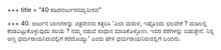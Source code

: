 +++
title = "40 ಕಡಿದನರ್ಜುನನಮ್ಬನೀಸವ"

+++
40.  ಅರ್ಜುನ ಬಾಣಗಳನ್ನು  ಚಿತ್ರಸೇನನು ಕತ್ತರಿಸಿ 'ಎಲಾ ಮರುಳೆ, ಇಷ್ಟೊಂದು  ಛಲವೇಕೆ ? ಮಡಿಲಲ್ಲಿ ಕೆಂಡವಿಟ್ಟುಕೊಳ್ಳುವುದು ಸರಿಯೆ ? ನಮ್ಮ ನಡುವೆ ಸಂಧಾನ ಮಾಡಿಕೊಳ್ಳೋಣ. ಇವರ ಸೆರೆಗಳನ್ನು ಬಿಡುತ್ತೇನೆ. ನಿನ್ನ ಅಣ್ಣ ಧರ್ಮರಾಯನಿರುವಲ್ಲಿಗೆ ಕರೆದೊಯ್ಯು' ಎಂದು ಹೇಳಿ ಧರ್ಮರಾಯನಿರುವಲ್ಲಿಗೆ ಬಂದನು.